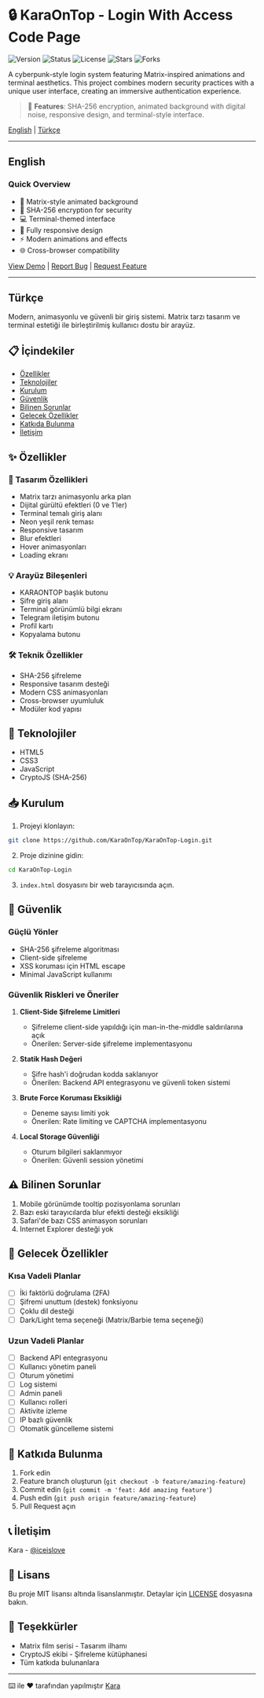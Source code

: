 # 🔒 KaraOnTop - Login With Access Code Page

![Version](https://img.shields.io/badge/version-1.0.0-green)
![Status](https://img.shields.io/badge/status-active-success)
![License](https://img.shields.io/badge/license-MIT-blue)
![Stars](https://img.shields.io/github/stars/KaraOnTop/KaraOnTop-Login?style=social)
![Forks](https://img.shields.io/github/forks/KaraOnTop/KaraOnTop-Login?style=social)

A cyberpunk-style login system featuring Matrix-inspired animations and terminal aesthetics. This project combines modern security practices with a unique user interface, creating an immersive authentication experience.

> 🌟 **Features**: SHA-256 encryption, animated background with digital noise, responsive design, and terminal-style interface.

[English](#english) | [Türkçe](#türkçe)

---

## English

### Quick Overview
- 🎨 Matrix-style animated background
- 🔐 SHA-256 encryption for security
- 💻 Terminal-themed interface
- 📱 Fully responsive design
- ⚡ Modern animations and effects
- 🌐 Cross-browser compatibility

[View Demo](https://karaontop.github.io/KaraOnTop-Matrix-Login-Page) | [Report Bug](https://github.com/KaraOnTop/KaraOnTop-Login/issues) | [Request Feature](https://github.com/KaraOnTop/KaraOnTop-Login/issues)

---

## Türkçe

Modern, animasyonlu ve güvenli bir giriş sistemi. Matrix tarzı tasarım ve terminal estetiği ile birleştirilmiş kullanıcı dostu bir arayüz.

## 📋 İçindekiler

- [Özellikler](#-özellikler)
- [Teknolojiler](#-teknolojiler)
- [Kurulum](#-kurulum)
- [Güvenlik](#-güvenlik)
- [Bilinen Sorunlar](#-bilinen-sorunlar)
- [Gelecek Özellikler](#-gelecek-özellikler)
- [Katkıda Bulunma](#-katkıda-bulunma)
- [İletişim](#-iletişim)

## ✨ Özellikler

### 🎨 Tasarım Özellikleri
- Matrix tarzı animasyonlu arka plan
- Dijital gürültü efektleri (0 ve 1'ler)
- Terminal temalı giriş alanı
- Neon yeşil renk teması
- Responsive tasarım
- Blur efektleri
- Hover animasyonları
- Loading ekranı

### 💡 Arayüz Bileşenleri
- KARAONTOP başlık butonu
- Şifre giriş alanı
- Terminal görünümlü bilgi ekranı
- Telegram iletişim butonu
- Profil kartı
- Kopyalama butonu

### 🛠 Teknik Özellikler
- SHA-256 şifreleme
- Responsive tasarım desteği
- Modern CSS animasyonları
- Cross-browser uyumluluk
- Modüler kod yapısı

## 🚀 Teknolojiler

- HTML5
- CSS3
- JavaScript
- CryptoJS (SHA-256)

## 📥 Kurulum

1. Projeyi klonlayın:
```bash
git clone https://github.com/KaraOnTop/KaraOnTop-Login.git
```

2. Proje dizinine gidin:
```bash
cd KaraOnTop-Login
```

3. `index.html` dosyasını bir web tarayıcısında açın.

## 🔐 Güvenlik

### Güçlü Yönler
- SHA-256 şifreleme algoritması
- Client-side şifreleme
- XSS koruması için HTML escape
- Minimal JavaScript kullanımı

### Güvenlik Riskleri ve Öneriler
1. **Client-Side Şifreleme Limitleri**
   - Şifreleme client-side yapıldığı için man-in-the-middle saldırılarına açık
   - Önerilen: Server-side şifreleme implementasyonu

2. **Statik Hash Değeri**
   - Şifre hash'i doğrudan kodda saklanıyor
   - Önerilen: Backend API entegrasyonu ve güvenli token sistemi

3. **Brute Force Koruması Eksikliği**
   - Deneme sayısı limiti yok
   - Önerilen: Rate limiting ve CAPTCHA implementasyonu

4. **Local Storage Güvenliği**
   - Oturum bilgileri saklanmıyor
   - Önerilen: Güvenli session yönetimi

## ⚠️ Bilinen Sorunlar

1. Mobile görünümde tooltip pozisyonlama sorunları
2. Bazı eski tarayıcılarda blur efekti desteği eksikliği
3. Safari'de bazı CSS animasyon sorunları
4. Internet Explorer desteği yok

## 🎯 Gelecek Özellikler

### Kısa Vadeli Planlar
- [ ] İki faktörlü doğrulama (2FA)
- [ ] Şifremi unuttum (destek) fonksiyonu
- [ ] Çoklu dil desteği
- [ ] Dark/Light tema seçeneği (Matrix/Barbie tema seçeneği)

### Uzun Vadeli Planlar
- [ ] Backend API entegrasyonu
- [ ] Kullanıcı yönetim paneli
- [ ] Oturum yönetimi
- [ ] Log sistemi
- [ ] Admin paneli
- [ ] Kullanıcı rolleri
- [ ] Aktivite izleme
- [ ] IP bazlı güvenlik
- [ ] Otomatik güncelleme sistemi

## 🤝 Katkıda Bulunma

1. Fork edin
2. Feature branch oluşturun (`git checkout -b feature/amazing-feature`)
3. Commit edin (`git commit -m 'feat: Add amazing feature'`)
4. Push edin (`git push origin feature/amazing-feature`)
5. Pull Request açın

## 📞 İletişim

Kara - [@iceislove](https://t.me/iceislove)

## 📝 Lisans

Bu proje MIT lisansı altında lisanslanmıştır. Detaylar için [LICENSE](LICENSE) dosyasına bakın.

## 🙏 Teşekkürler

- Matrix film serisi - Tasarım ilhamı
- CryptoJS ekibi - Şifreleme kütüphanesi
- Tüm katkıda bulunanlara

---

⌨️ ile ❤️ tarafından yapılmıştır [Kara](https://t.me/iceislove)

